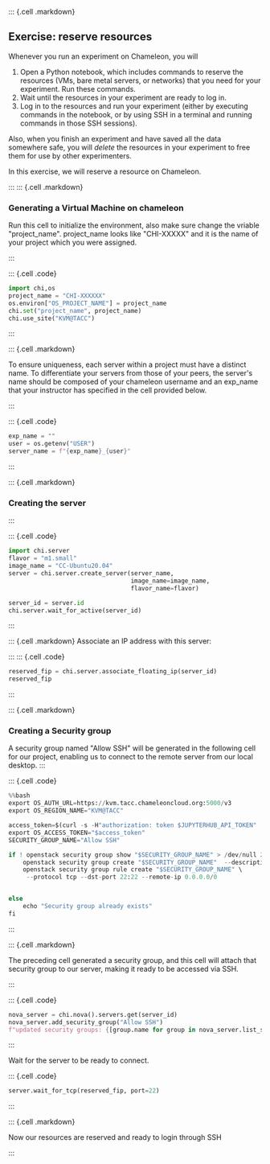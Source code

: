 

::: {.cell .markdown}
## Exercise: reserve resources

Whenever you run an experiment on Chameleon, you will

1. Open a Python notebook, which includes commands to reserve the resources (VMs, bare metal servers, or networks) that you need for your experiment. Run these commands.
2. Wait until the resources in your experiment are ready to log in.
3. Log in to the resources and run your experiment (either by executing commands in the notebook, or by using SSH in a terminal and running commands in those SSH sessions).

Also, when you finish an experiment and have saved all the data somewhere safe, you will _delete_ the resources in your experiment to free them for use by other experimenters.

In this exercise, we will reserve a resource on Chameleon.

:::
::: {.cell .markdown}

### Generating a Virtual Machine on chameleon
Run this cell to initialize the environment, also make sure change the vriable "project_name". project_name looks like "CHI-XXXXX" and it is the name of your project which you were assigned. 

:::

::: {.cell .code}
```python
import chi,os
project_name = "CHI-XXXXXX"
os.environ["OS_PROJECT_NAME"] = project_name
chi.set("project_name", project_name)  
chi.use_site("KVM@TACC")
```
:::

::: {.cell .markdown}

To ensure uniqueness, each server within a project must have a distinct name. To differentiate your servers from those of your peers, the server's name should be composed of your chameleon username and an exp_name that your instructor has specified in the cell provided below.

:::

::: {.cell .code}
```python
exp_name = ""
user = os.getenv("USER")
server_name = f"{exp_name}_{user}"

```
:::


::: {.cell .markdown}

### Creating the server

:::

::: {.cell .code}
```python
import chi.server
flavor = "m1.small"
image_name = "CC-Ubuntu20.04"
server = chi.server.create_server(server_name, 
                                  image_name=image_name, 
                                  flavor_name=flavor)

server_id = server.id
chi.server.wait_for_active(server_id)
```
:::

::: {.cell .markdown}
Associate an IP address with this server:

:::
::: {.cell .code}
```python
reserved_fip = chi.server.associate_floating_ip(server_id)
reserved_fip
```
:::

::: {.cell .markdown}

### Creating a Security group
A security group named "Allow SSH" will be generated in the following cell for our project, enabling us to connect to the remote server from our local desktop.
:::

::: {.cell .code}
```python
%%bash
export OS_AUTH_URL=https://kvm.tacc.chameleoncloud.org:5000/v3
export OS_REGION_NAME="KVM@TACC"

access_token=$(curl -s -H"authorization: token $JUPYTERHUB_API_TOKEN"     "$JUPYTERHUB_API_URL/users/$JUPYTERHUB_USER"     | jq -r .auth_state.access_token)
export OS_ACCESS_TOKEN="$access_token"
SECURITY_GROUP_NAME="Allow SSH"

if ! openstack security group show "$SECURITY_GROUP_NAME" > /dev/null 2>&1; then
    openstack security group create "$SECURITY_GROUP_NAME"  --description "Enable SSH traffic on TCP port 22"
    openstack security group rule create "$SECURITY_GROUP_NAME" \
     --protocol tcp --dst-port 22:22 --remote-ip 0.0.0.0/0


else
    echo "Security group already exists"
fi
```
:::

::: {.cell .markdown}

The preceding cell generated a security group, and this cell will attach that security group to our server, making it ready to be accessed via SSH.

:::

::: {.cell .code}
```python
nova_server = chi.nova().servers.get(server_id)
nova_server.add_security_group("Allow SSH")
f"updated security groups: {[group.name for group in nova_server.list_security_group()]}"
```
:::

Wait for the server to be ready to connect.


::: {.cell .code}
```python
server.wait_for_tcp(reserved_fip, port=22)
```
:::


::: {.cell .markdown}

Now our resources are reserved and ready to login through SSH

:::



